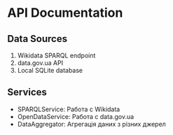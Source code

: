 # API Documentation

## Data Sources

1. Wikidata SPARQL endpoint
2. data.gov.ua API
3. Local SQLite database

## Services

- SPARQLService: Работа с Wikidata
- OpenDataService: Работа с data.gov.ua
- DataAggregator: Агрегація даних з різних джерел
